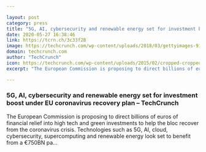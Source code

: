 ```yaml
---

layout: post
category: press
title: "5G, AI, cybersecurity and renewable energy set for investment boost under EU coronavirus recovery plan"
date: 2020-05-27 16:38:46
link: https://tcrn.ch/3c33f2B
image: https://techcrunch.com/wp-content/uploads/2018/03/gettyimages-914922266.jpg?w=600
domain: techcrunch.com
author: "TechCrunch"
icon: https://techcrunch.com/wp-content/uploads/2015/02/cropped-cropped-favicon-gradient.png?w=180
excerpt: "The European Commission is proposing to direct billions of euros of financial relief into high tech and green investments to help the bloc recover from the coronavirus crisis. Technologies such as 5G, AI, cloud, cybersecurity, supercomputing and renewable energy look set to benefit from a €750BN pa…"

---
```


### 5G, AI, cybersecurity and renewable energy set for investment boost under EU coronavirus recovery plan – TechCrunch

The European Commission is proposing to direct billions of euros of financial relief into high tech and green investments to help the bloc recover from the coronavirus crisis. Technologies such as 5G, AI, cloud, cybersecurity, supercomputing and renewable energy look set to benefit from a €750BN pa…